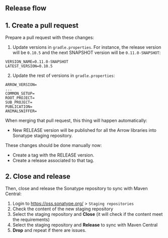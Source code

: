 ## Release flow

## 1. Create a pull request

Prepare a pull request with these changes:

1. Update versions in `gradle.properties`. For instance, the release version will be `0.10.5` and the next SNAPSHOT version will be `0.11.0-SNAPSHOT`:
```
VERSION_NAME=0.11.0-SNAPSHOT
LATEST_VERSION=0.10.5
```
2. Update the rest of versions in `gradle.properties`:
```
ARROW_VERSION=
...
COMMON_SETUP=
ROOT_PROJECT=
SUB_PROJECT=
PUBLICATION=
ANIMALSNIFFER=
```

When merging that pull request, this thing will happen automatically:

* New RELEASE version will be published for all the Arrow libraries into Sonatype staging repository.

These changes should be done manually now:

* Create a tag with the RELEASE version.
* Create a release associated to that tag.

## 2. Close and release

Then, close and release the Sonatype repository to sync with Maven Central:

1. Login to https://oss.sonatype.org/ > `Staging repositories`
2. Check the content of the new staging repository
3. Select the staging repository and **Close** (it will check if the content meet the requirements)
4. Select the staging repository and **Release** to sync with Maven Central
5. **Drop** and repeat if there are issues.

